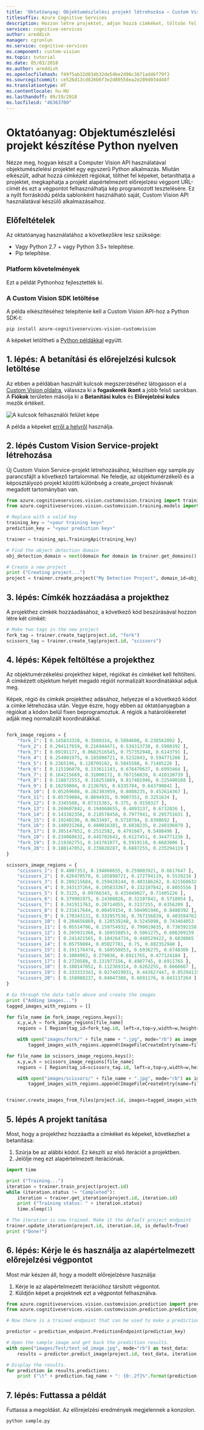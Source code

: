 ```yaml
---
title: 'Oktatóanyag: Objektumészlelési projekt létrehozása – Custom Vision API, Python'
titlesuffix: Azure Cognitive Services
description: Hozzon létre projektet, adjon hozzá címkéket, töltsön fel képeket, tanítsa be a projektet és adjon előrejelzést az alapértelmezett végpont használatával.
services: cognitive-services
author: areddish
manager: cgronlun
ms.service: cognitive-services
ms.component: custom-vision
ms.topic: tutorial
ms.date: 05/03/2018
ms.author: areddish
ms.openlocfilehash: f49f5ab32d834b32de54be2d96c3671ad46f79f3
ms.sourcegitcommit: ce526d13cd826b6f3e2d80558ea2e289d034d48f
ms.translationtype: HT
ms.contentlocale: hu-HU
ms.lasthandoff: 09/19/2018
ms.locfileid: "46363700"
---
```

# <a name="tutorial-build-an-object-detection-project-with-python"></a>Oktatóanyag: Objektumészlelési projekt készítése Python nyelven

Nézze meg, hogyan készít a Computer Vision API használatával objektumészlelési projektet egy egyszerű Python alkalmazás. Miután elkészült, adhat hozzá címkézett régiókat, tölthet fel képeket, betaníthatja a projektet, megkaphatja a projekt alapértelmezett előrejelzési végpont URL-címét és ezt a végpontot felhasználhatja kép programozott tesztelésére. Ez a nyílt forráskódú példa sablonként használható saját, Custom Vision API használatával készülő alkalmazásaihoz.

## <a name="prerequisites"></a>Előfeltételek

Az oktatóanyag használatához a következőkre lesz szüksége:

- Vagy Python 2.7 + vagy Python 3.5+ telepítése.
- Pip telepítése.

### <a name="platform-requirements"></a>Platform követelmények
Ezt a példát Pythonhoz fejlesztették ki.

### <a name="get-the-custom-vision-sdk"></a>A Custom Vision SDK letöltése

A példa elkészítéséhez telepítenie kell a Custom Vision API-hoz a Python SDK-t:

```
pip install azure-cognitiveservices-vision-customvision
```

A képeket letöltheti a [Python példákkal](https://github.com/Azure-Samples/cognitive-services-python-sdk-samples) együtt.

## <a name="step-1-get-the-training-and-prediction-keys"></a>1. lépés: A betanítási és előrejelzési kulcsok letöltése

Az ebben a példában használt kulcsok megszerzéséhez látogasson el a [Custom Vision oldalra](https://customvision.ai), válassza ki a __fogaskerék ikont__ a jobb felső sarokban. A __Fiókok__ területen másolja ki a __Betanítási kulcs__ és __Előrejelzési kulcs__ mezők értékeit.

![A kulcsok felhasználói felület képe](./media/python-tutorial/training-prediction-keys.png)

A példa a képeket [erről a helyről](https://github.com/Azure-Samples/cognitive-services-python-sdk-samples/tree/master/samples/vision/images) használja.

## <a name="step-2-create-a-custom-vision-service-project"></a>2. lépés Custom Vision Service-projekt létrehozása

Új Custom Vision Service-projekt létrehozásához, készítsen egy sample.py parancsfájlt a következő tartalommal. Ne feledje, az objektumérzékelő és a képosztályozó projekt közötti különbség a create_project hívásnak megadott tartományban van.

```Python
from azure.cognitiveservices.vision.customvision.training import training_api
from azure.cognitiveservices.vision.customvision.training.models import ImageFileCreateEntry, Region

# Replace with a valid key
training_key = "<your training key>"
prediction_key = "<your prediction key>"

trainer = training_api.TrainingApi(training_key)

# Find the object detection domain
obj_detection_domain = next(domain for domain in trainer.get_domains() if domain.type == "ObjectDetection")

# Create a new project
print ("Creating project...")
project = trainer.create_project("My Detection Project", domain_id=obj_detection_domain.id)
```

## <a name="step-3-add-tags-to-your-project"></a>3. lépés: Címkék hozzáadása a projekthez

A projekthez címkék hozzáadásához, a következő kód beszúrásával hozzon létre két címkét:

```Python
# Make two tags in the new project
fork_tag = trainer.create_tag(project.id, "fork")
scissors_tag = trainer.create_tag(project.id, "scissors")
```

## <a name="step-4-upload-images-to-the-project"></a>4. lépés: Képek feltöltése a projekthez

Az objektumérzékelési projekthez képet, régiókat és címkéket kell feltölteni. A címkézett objektum helyét megadó régiót normalizált koordinátákkal adjuk meg.

Képek, régió és címkék projekthez adásához, helyezze el a következő kódot a címke létrehozása után. Vegye észre, hogy ebben az oktatóanyagban a régiókat a kódon belül fixen beprogramoztuk. A régiók a határolókeretet adják meg normalizált koordinátákkal.

```Python

fork_image_regions = {
    "fork_1": [ 0.145833328, 0.3509314, 0.5894608, 0.238562092 ],
    "fork_2": [ 0.294117659, 0.216944471, 0.534313738, 0.5980392 ],
    "fork_3": [ 0.09191177, 0.0682516545, 0.757352948, 0.6143791 ],
    "fork_4": [ 0.254901975, 0.185898721, 0.5232843, 0.594771266 ],
    "fork_5": [ 0.2365196, 0.128709182, 0.5845588, 0.71405226 ],
    "fork_6": [ 0.115196079, 0.133611143, 0.676470637, 0.6993464 ],
    "fork_7": [ 0.164215669, 0.31008172, 0.767156839, 0.410130739 ],
    "fork_8": [ 0.118872553, 0.318251669, 0.817401946, 0.225490168 ],
    "fork_9": [ 0.18259804, 0.2136765, 0.6335784, 0.643790841 ],
    "fork_10": [ 0.05269608, 0.282303959, 0.8088235, 0.452614367 ],
    "fork_11": [ 0.05759804, 0.0894935, 0.9007353, 0.3251634 ],
    "fork_12": [ 0.3345588, 0.07315363, 0.375, 0.9150327 ],
    "fork_13": [ 0.269607842, 0.194068655, 0.4093137, 0.6732026 ],
    "fork_14": [ 0.143382356, 0.218578458, 0.7977941, 0.295751631 ],
    "fork_15": [ 0.19240196, 0.0633497, 0.5710784, 0.8398692 ],
    "fork_16": [ 0.140931368, 0.480016381, 0.6838235, 0.240196079 ],
    "fork_17": [ 0.305147052, 0.2512582, 0.4791667, 0.5408496 ],
    "fork_18": [ 0.234068632, 0.445702642, 0.6127451, 0.344771236 ],
    "fork_19": [ 0.219362751, 0.141781077, 0.5919118, 0.6683006 ],
    "fork_20": [ 0.180147052, 0.239820287, 0.6887255, 0.235294119 ]
}

scissors_image_regions = {
    "scissors_1": [ 0.4007353, 0.194068655, 0.259803921, 0.6617647 ],
    "scissors_2": [ 0.426470578, 0.185898721, 0.172794119, 0.5539216 ],
    "scissors_3": [ 0.289215684, 0.259428144, 0.403186262, 0.421568632 ],
    "scissors_4": [ 0.343137264, 0.105833367, 0.332107842, 0.8055556 ],
    "scissors_5": [ 0.3125, 0.09766343, 0.435049027, 0.71405226 ],
    "scissors_6": [ 0.379901975, 0.24308826, 0.32107842, 0.5718954 ],
    "scissors_7": [ 0.341911763, 0.20714055, 0.3137255, 0.6356209 ],
    "scissors_8": [ 0.231617644, 0.08459154, 0.504901946, 0.8480392 ],
    "scissors_9": [ 0.170343131, 0.332957536, 0.767156839, 0.403594762 ],
    "scissors_10": [ 0.204656869, 0.120539248, 0.5245098, 0.743464053 ],
    "scissors_11": [ 0.05514706, 0.159754932, 0.799019635, 0.730392158 ],
    "scissors_12": [ 0.265931368, 0.169558853, 0.5061275, 0.606209159 ],
    "scissors_13": [ 0.241421565, 0.184264734, 0.448529422, 0.6830065 ],
    "scissors_14": [ 0.05759804, 0.05027781, 0.75, 0.882352948 ],
    "scissors_15": [ 0.191176474, 0.169558853, 0.6936275, 0.6748366 ],
    "scissors_16": [ 0.1004902, 0.279036, 0.6911765, 0.477124184 ],
    "scissors_17": [ 0.2720588, 0.131977156, 0.4987745, 0.6911765 ],
    "scissors_18": [ 0.180147052, 0.112369314, 0.6262255, 0.6666667 ],
    "scissors_19": [ 0.333333343, 0.0274019931, 0.443627447, 0.852941155 ],
    "scissors_20": [ 0.158088237, 0.04047389, 0.6691176, 0.843137264 ]
}

# Go through the data table above and create the images
print ("Adding images...")
tagged_images_with_regions = []

for file_name in fork_image_regions.keys():
    x,y,w,h = fork_image_regions[file_name]
    regions = [ Region(tag_id=fork_tag.id, left=x,top=y,width=w,height=h) ]

    with open("images/fork/" + file_name + ".jpg", mode="rb") as image_contents:
        tagged_images_with_regions.append(ImageFileCreateEntry(name=file_name, contents=image_contents.read(), regions=regions))

for file_name in scissors_image_regions.keys():
    x,y,w,h = scissors_image_regions[file_name]
    regions = [ Region(tag_id=scissors_tag.id, left=x,top=y,width=w,height=h) ]

    with open("images/scissors/" + file_name + ".jpg", mode="rb") as image_contents:
        tagged_images_with_regions.append(ImageFileCreateEntry(name=file_name, contents=image_contents.read(), regions=regions))


trainer.create_images_from_files(project.id, images=tagged_images_with_regions)
```

## <a name="step-5-train-the-project"></a>5. lépés A projekt tanítása

Most, hogy a projekthez hozzáadta a címkéket és képeket, következhet a betanítása: 

1. Szúrja be az alábbi kódot. Ez készíti az első iterációt a projektben. 
2. Jelölje meg ezt alapértelmezett iterációnak.

```Python
import time

print ("Training...")
iteration = trainer.train_project(project.id)
while (iteration.status != "Completed"):
    iteration = trainer.get_iteration(project.id, iteration.id)
    print ("Training status: " + iteration.status)
    time.sleep(1)

# The iteration is now trained. Make it the default project endpoint
trainer.update_iteration(project.id, iteration.id, is_default=True)
print ("Done!")
```

## <a name="step-6-get-and-use-the-default-prediction-endpoint"></a>6. lépés: Kérje le és használja az alapértelmezett előrejelzési végpontot

Most már készen áll, hogy a modellt előrejelzésre használja: 

1. Kérje le az alapértelmezett iterációhoz társított végpontot. 
2. Küldjön képet a projektnek ezt a végpontot felhasználva.

```Python
from azure.cognitiveservices.vision.customvision.prediction import prediction_endpoint
from azure.cognitiveservices.vision.customvision.prediction.prediction_endpoint import models

# Now there is a trained endpoint that can be used to make a prediction

predictor = prediction_endpoint.PredictionEndpoint(prediction_key)

# Open the sample image and get back the prediction results.
with open("images/Test/test_od_image.jpg", mode="rb") as test_data:
    results = predictor.predict_image(project.id, test_data, iteration.id)

# Display the results.
for prediction in results.predictions:
    print ("\t" + prediction.tag_name + ": {0:.2f}%".format(prediction.probability * 100), prediction.bounding_box.left, prediction.bounding_box.top, prediction.bounding_box.width, prediction.bounding_box.height)
```

## <a name="step-7-run-the-example"></a>7. lépés: Futtassa a példát

Futtassa a megoldást. Az előrejelzési eredmények megjelennek a konzolon.

```
python sample.py
```
